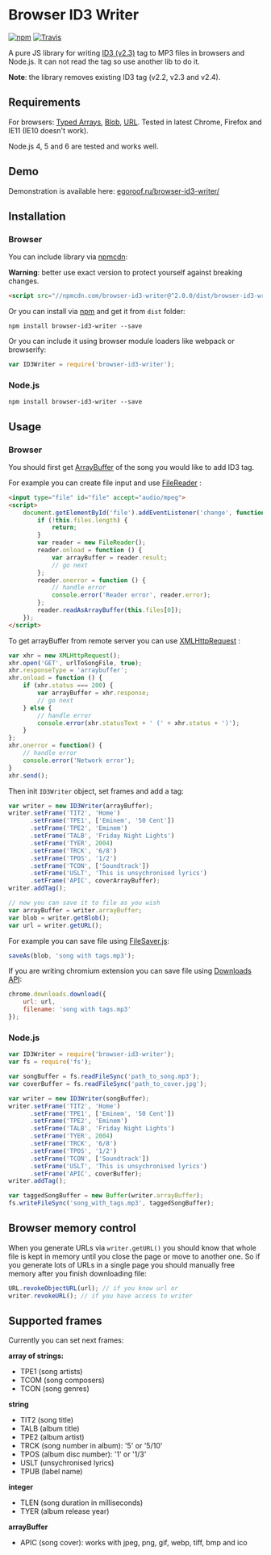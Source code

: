 # Browser ID3 Writer

[![npm](https://img.shields.io/npm/v/browser-id3-writer.svg?style=flat-square)](https://www.npmjs.com/package/browser-id3-writer)
[![Travis](https://img.shields.io/travis/egoroof/browser-id3-writer.svg?style=flat-square)](https://travis-ci.org/egoroof/browser-id3-writer)

A pure JS library for writing [ID3 (v2.3)](http://id3.org/id3v2.3.0) tag to MP3 files in browsers and Node.js.
It can not read the tag so use another lib to do it.

**Note**: the library removes existing ID3 tag (v2.2, v2.3 and v2.4).

## Requirements

For browsers:
[Typed Arrays](https://developer.mozilla.org/en-US/docs/Web/JavaScript/Typed_arrays),
[Blob](https://developer.mozilla.org/en-US/docs/Web/API/Blob),
[URL](https://developer.mozilla.org/en-US/docs/Web/API/URL).
Tested in latest Chrome, Firefox and IE11 (IE10 doesn't work).

Node.js 4, 5 and 6 are tested and works well.

## Demo

Demonstration is available here: [egoroof.ru/browser-id3-writer/](https://egoroof.ru/browser-id3-writer/)

## Installation

### Browser

You can include library via [npmcdn](https://npmcdn.com/):

**Warning**: better use exact version to protect yourself against breaking changes.

```html
<script src="//npmcdn.com/browser-id3-writer@^2.0.0/dist/browser-id3-writer.min.js"></script>
```

Or you can install via [npm](https://www.npmjs.com/) and get it from `dist` folder:

```
npm install browser-id3-writer --save
```

Or you can include it using browser module loaders like webpack or browserify:

```js
var ID3Writer = require('browser-id3-writer');
```

### Node.js

```
npm install browser-id3-writer --save
```

## Usage

### Browser

You should first get
[ArrayBuffer](https://developer.mozilla.org/en/docs/Web/JavaScript/Reference/Global_Objects/ArrayBuffer)
of the song you would like to add ID3 tag.

For example you can create file input and use
[FileReader](https://developer.mozilla.org/en/docs/Web/API/FileReader)
:

```html
<input type="file" id="file" accept="audio/mpeg">
<script>
    document.getElementById('file').addEventListener('change', function () {
        if (!this.files.length) {
            return;
        }
        var reader = new FileReader();
        reader.onload = function () {
            var arrayBuffer = reader.result;
            // go next
        };
        reader.onerror = function () {
            // handle error
            console.error('Reader error', reader.error);
        };
        reader.readAsArrayBuffer(this.files[0]);
    });
</script>
```

To get arrayBuffer from remote server you can use
[XMLHttpRequest](https://developer.mozilla.org/en/docs/Web/API/XMLHttpRequest)
:

```js
var xhr = new XMLHttpRequest();
xhr.open('GET', urlToSongFile, true);
xhr.responseType = 'arraybuffer';
xhr.onload = function () {
    if (xhr.status === 200) {
        var arrayBuffer = xhr.response;
        // go next
    } else {
        // handle error
        console.error(xhr.statusText + ' (' + xhr.status + ')');
    }
};
xhr.onerror = function() {
    // handle error
    console.error('Network error');
}
xhr.send();
```

Then init `ID3Writer` object, set frames and add a tag:

```js
var writer = new ID3Writer(arrayBuffer);
writer.setFrame('TIT2', 'Home')
      .setFrame('TPE1', ['Eminem', '50 Cent'])
      .setFrame('TPE2', 'Eminem')
      .setFrame('TALB', 'Friday Night Lights')
      .setFrame('TYER', 2004)
      .setFrame('TRCK', '6/8')
      .setFrame('TPOS', '1/2')
      .setFrame('TCON', ['Soundtrack'])
      .setFrame('USLT', 'This is unsychronised lyrics')
      .setFrame('APIC', coverArrayBuffer);
writer.addTag();

// now you can save it to file as you wish
var arrayBuffer = writer.arrayBuffer;
var blob = writer.getBlob();
var url = writer.getURL();
```

For example you can save file using [FileSaver.js](https://github.com/eligrey/FileSaver.js/):

```js
saveAs(blob, 'song with tags.mp3');
```

If you are writing chromium extension you can save file using
[Downloads API](https://developer.chrome.com/extensions/downloads):

```js
chrome.downloads.download({
    url: url,
    filename: 'song with tags.mp3'
});
```

### Node.js


```js
var ID3Writer = require('browser-id3-writer');
var fs = require('fs');

var songBuffer = fs.readFileSync('path_to_song.mp3');
var coverBuffer = fs.readFileSync('path_to_cover.jpg');

var writer = new ID3Writer(songBuffer);
writer.setFrame('TIT2', 'Home')
      .setFrame('TPE1', ['Eminem', '50 Cent'])
      .setFrame('TPE2', 'Eminem')
      .setFrame('TALB', 'Friday Night Lights')
      .setFrame('TYER', 2004)
      .setFrame('TRCK', '6/8')
      .setFrame('TPOS', '1/2')
      .setFrame('TCON', ['Soundtrack'])
      .setFrame('USLT', 'This is unsychronised lyrics')
      .setFrame('APIC', coverBuffer);
writer.addTag();

var taggedSongBuffer = new Buffer(writer.arrayBuffer);
fs.writeFileSync('song_with_tags.mp3', taggedSongBuffer);
```

## Browser memory control

When you generate URLs via `writer.getURL()` you should know
that whole file is kept in memory until you close the page or move to another one.
So if you generate lots of URLs in a single page you should manually free memory
after you finish downloading file:

```js
URL.revokeObjectURL(url); // if you know url or
writer.revokeURL(); // if you have access to writer
```

## Supported frames

Currently you can set next frames:

**array of strings:**

- TPE1 (song artists)
- TCOM (song composers)
- TCON (song genres)

**string**

- TIT2 (song title)
- TALB (album title)
- TPE2 (album artist)
- TRCK (song number in album): '5' or '5/10'
- TPOS (album disc number): '1' or '1/3'
- USLT (unsychronised lyrics)
- TPUB (label name)

**integer**

- TLEN (song duration in milliseconds)
- TYER (album release year)

**arrayBuffer**

- APIC (song cover): works with jpeg, png, gif, webp, tiff, bmp and ico
